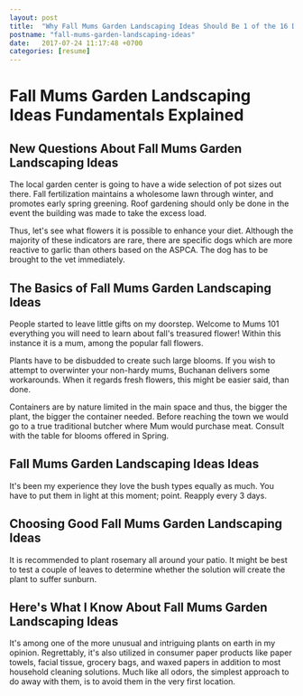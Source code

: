 ```yaml
---
layout: post
title:  "Why Fall Mums Garden Landscaping Ideas Should Be 1 of the 16 Deadly Sins"
postname: "fall-mums-garden-landscaping-ideas"
date:   2017-07-24 11:17:48 +0700
categories: [resume]
---
```

 Fall Mums Garden Landscaping Ideas Fundamentals Explained 
===========================================================

 New Questions About Fall Mums Garden Landscaping Ideas 
--------------------------------------------------------

The local garden center is going to have a wide selection of pot sizes out there. Fall fertilization maintains a wholesome lawn through winter, and promotes early spring greening. Roof gardening should only be done in the event the building was made to take the excess load.

Thus, let's see what flowers it is possible to enhance your diet. Although the majority of these indicators are rare, there are specific dogs which are more reactive to garlic than others based on the ASPCA. The dog has to be brought to the vet immediately.

 The Basics of Fall Mums Garden Landscaping Ideas
-------------------------------------------------

People started to leave little gifts on my doorstep. Welcome to Mums 101 everything you will need to learn about fall's treasured flower! Within this instance it is a mum, among the popular fall flowers.

Plants have to be disbudded to create such large blooms. If you wish to attempt to overwinter your non-hardy mums, Buchanan delivers some workarounds. When it regards fresh flowers, this might be easier said, than done.

Containers are by nature limited in the main space and thus, the bigger the plant, the bigger the container needed. Before reaching the town we would go to a true traditional butcher where Mum would purchase meat. Consult with the table for blooms offered in Spring.

 Fall Mums Garden Landscaping Ideas Ideas 
------------------------------------------

It's been my experience they love the bush types equally as much. You have to put them in light at this moment; point. Reapply every 3 days.

 Choosing Good Fall Mums Garden Landscaping Ideas 
--------------------------------------------------

It is recommended to plant rosemary all around your patio. It might be best to test a couple of leaves to determine whether the solution will create the plant to suffer sunburn.

Here's What I Know About Fall Mums Garden Landscaping Ideas 
------------------------------------------------------------

It's among one of the more unusual and intriguing plants on earth in my opinion. Regrettably, it's also utilized in consumer paper products like paper towels, facial tissue, grocery bags, and waxed papers in addition to most household cleaning solutions. Much like all odors, the simplest approach to do away with them, is to avoid them in the very first location.
